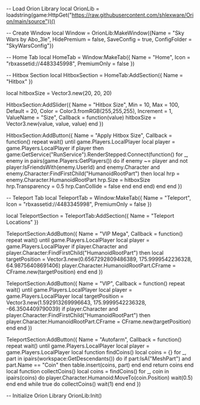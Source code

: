 
-- Load Orion Library
local OrionLib = loadstring(game:HttpGet("https://raw.githubusercontent.com/shlexware/Orion/main/source"))()

-- Create Window
local Window = OrionLib:MakeWindow({Name = "Sky Wars by Abo_3le", HidePremium = false, SaveConfig = true, ConfigFolder = "SkyWarsConfig"})

-- Home Tab
local HomeTab = Window:MakeTab({
    Name = "Home",
    Icon = "rbxassetid://4483345998",
    PremiumOnly = false
})

-- Hitbox Section
local HitboxSection = HomeTab:AddSection({
    Name = "Hitbox"
})

local hitboxSize = Vector3.new(20, 20, 20)

HitboxSection:AddSlider({
    Name = "Hitbox Size",
    Min = 10,
    Max = 100,
    Default = 20,
    Color = Color3.fromRGB(255,255,255),
    Increment = 1,
    ValueName = "Size",
    Callback = function(value)
        hitboxSize = Vector3.new(value, value, value)
    end
})

HitboxSection:AddButton({
    Name = "Apply Hitbox Size",
    Callback = function()
        repeat wait() until game.Players.LocalPlayer
        local player = game.Players.LocalPlayer
        if player then
            game:GetService("RunService").RenderStepped:Connect(function()
                for _, enemy in pairs(game.Players:GetPlayers()) do
                    if enemy ~= player and not player:IsFriendsWith(enemy.UserId) and enemy.Character and enemy.Character:FindFirstChild("HumanoidRootPart") then
                        local hrp = enemy.Character.HumanoidRootPart
                        hrp.Size = hitboxSize
                        hrp.Transparency = 0.5
                        hrp.CanCollide = false
                    end
                end
            end)
        end
    end
})

-- Teleport Tab
local TeleportTab = Window:MakeTab({
    Name = "Teleport",
    Icon = "rbxassetid://4483345998",
    PremiumOnly = false
})

local TeleportSection = TeleportTab:AddSection({
    Name = "Teleport Locations"
})

TeleportSection:AddButton({
    Name = "VIP Mega",
    Callback = function()
        repeat wait() until game.Players.LocalPlayer
        local player = game.Players.LocalPlayer
        if player.Character and player.Character:FindFirstChild("HumanoidRootPart") then
            local targetPosition = Vector3.new(0.6567292809486389, 175.9999542236328, 64.98756408691406)
            player.Character.HumanoidRootPart.CFrame = CFrame.new(targetPosition)
        end
    end
})

TeleportSection:AddButton({
    Name = "VIP",
    Callback = function()
        repeat wait() until game.Players.LocalPlayer
        local player = game.Players.LocalPlayer
        local targetPosition = Vector3.new(1.592913269996643, 175.9999542236328, -66.3504409790039)
        if player.Character and player.Character:FindFirstChild("HumanoidRootPart") then
            player.Character.HumanoidRootPart.CFrame = CFrame.new(targetPosition)
        end
    end
})

TeleportSection:AddButton({
    Name = "Autofarm",
    Callback = function()
        repeat wait() until game.Players.LocalPlayer
        local player = game.Players.LocalPlayer
        local function findCoins()
            local coins = {}
            for _, part in ipairs(workspace:GetDescendants()) do
                if part:IsA("MeshPart") and part.Name == "Coin" then
                    table.insert(coins, part)
                end
            end
            return coins
        end
        local function collectCoins()
            local coins = findCoins()
            for _, coin in ipairs(coins) do
                player.Character.Humanoid:MoveTo(coin.Position)
                wait(0.5)
            end
        end
        while true do
            collectCoins()
            wait(1)
        end
    end
})

-- Initialize Orion Library
OrionLib:Init()
